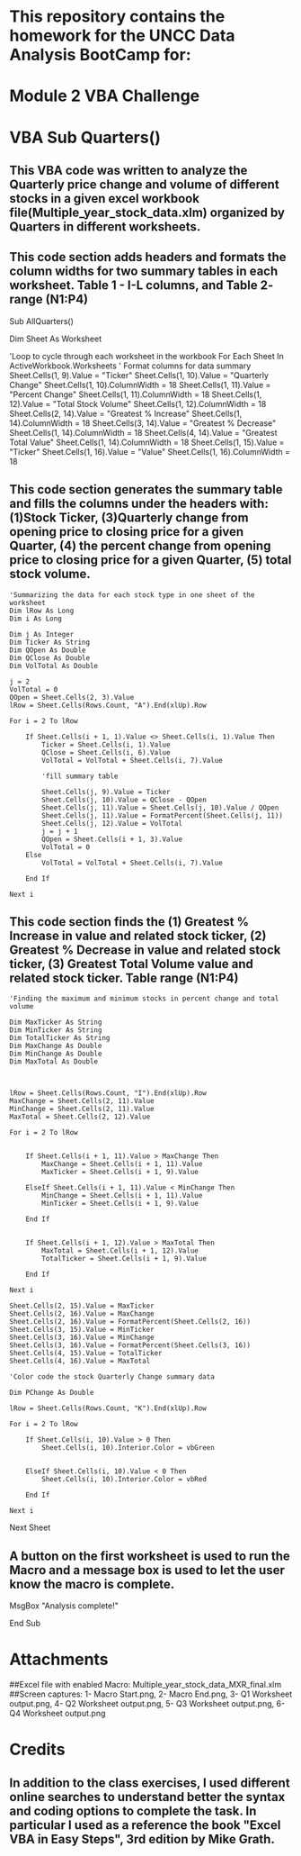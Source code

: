 # This repository contains the homework for the UNCC Data Analysis BootCamp for:
# Module 2 VBA Challenge

# VBA Sub Quarters()
## This VBA code was written to analyze the Quarterly price change and volume of different stocks in a given excel workbook file(Multiple_year_stock_data.xlm) organized by Quarters in different worksheets. 

## This code section adds headers and formats the column widths for two summary tables in each worksheet. Table 1 - I-L columns, and Table 2- range (N1:P4)


Sub AllQuarters()

Dim Sheet As Worksheet
   
'Loop to cycle through each worksheet in the workbook
For Each Sheet In ActiveWorkbook.Worksheets
    ' Format columns for data summary
    Sheet.Cells(1, 9).Value = "Ticker"
    Sheet.Cells(1, 10).Value = "Quarterly Change"
    Sheet.Cells(1, 10).ColumnWidth = 18
    Sheet.Cells(1, 11).Value = "Percent Change"
    Sheet.Cells(1, 11).ColumnWidth = 18
    Sheet.Cells(1, 12).Value = "Total Stock Volume"
    Sheet.Cells(1, 12).ColumnWidth = 18
    Sheet.Cells(2, 14).Value = "Greatest % Increase"
    Sheet.Cells(1, 14).ColumnWidth = 18
    Sheet.Cells(3, 14).Value = "Greatest % Decrease"
    Sheet.Cells(1, 14).ColumnWidth = 18
    Sheet.Cells(4, 14).Value = "Greatest Total Value"
    Sheet.Cells(1, 14).ColumnWidth = 18
    Sheet.Cells(1, 15).Value = "Ticker"
    Sheet.Cells(1, 16).Value = "Value"
    Sheet.Cells(1, 16).ColumnWidth = 18

## This code section generates the summary table and fills the columns under the headers with: (1)Stock Ticker, (3)Quarterly change from opening price to closing price for a given Quarter, (4) the percent change from opening price to closing price for a given Quarter, (5) total stock volume.
    
    'Summarizing the data for each stock type in one sheet of the worksheet
    Dim lRow As Long
    Dim i As Long

    Dim j As Integer
    Dim Ticker As String
    Dim QOpen As Double
    Dim QClose As Double
    Dim VolTotal As Double
    
    j = 2
    VolTotal = 0
    QOpen = Sheet.Cells(2, 3).Value
    lRow = Sheet.Cells(Rows.Count, "A").End(xlUp).Row
    
    For i = 2 To lRow
        
        If Sheet.Cells(i + 1, 1).Value <> Sheet.Cells(i, 1).Value Then
            Ticker = Sheet.Cells(i, 1).Value
            QClose = Sheet.Cells(i, 6).Value
            VolTotal = VolTotal + Sheet.Cells(i, 7).Value
            
            'fill summary table
            
            Sheet.Cells(j, 9).Value = Ticker
            Sheet.Cells(j, 10).Value = QClose - QOpen
            Sheet.Cells(j, 11).Value = Sheet.Cells(j, 10).Value / QOpen
            Sheet.Cells(j, 11).Value = FormatPercent(Sheet.Cells(j, 11))
            Sheet.Cells(j, 12).Value = VolTotal
            j = j + 1
            QOpen = Sheet.Cells(i + 1, 3).Value
            VolTotal = 0
        Else
            VolTotal = VolTotal + Sheet.Cells(i, 7).Value
        
        End If
           
    Next i

## This code section finds the (1) Greatest % Increase in value and related stock ticker,  (2) Greatest % Decrease in value and related stock ticker, (3) Greatest Total Volume value and related stock ticker. Table range (N1:P4)
    'Finding the maximum and minimum stocks in percent change and total volume
       
    Dim MaxTicker As String
    Dim MinTicker As String
    Dim TotalTicker As String
    Dim MaxChange As Double
    Dim MinChange As Double
    Dim MaxTotal As Double
    
    
    
    lRow = Sheet.Cells(Rows.Count, "I").End(xlUp).Row
    MaxChange = Sheet.Cells(2, 11).Value
    MinChange = Sheet.Cells(2, 11).Value
    MaxTotal = Sheet.Cells(2, 12).Value
    
    For i = 2 To lRow
    
        
        If Sheet.Cells(i + 1, 11).Value > MaxChange Then
            MaxChange = Sheet.Cells(i + 1, 11).Value
            MaxTicker = Sheet.Cells(i + 1, 9).Value
            
        ElseIf Sheet.Cells(i + 1, 11).Value < MinChange Then
            MinChange = Sheet.Cells(i + 1, 11).Value
            MinTicker = Sheet.Cells(i + 1, 9).Value
            
        End If
        
        
        If Sheet.Cells(i + 1, 12).Value > MaxTotal Then
            MaxTotal = Sheet.Cells(i + 1, 12).Value
            TotalTicker = Sheet.Cells(i + 1, 9).Value
        
        End If
        
    Next i
    
    Sheet.Cells(2, 15).Value = MaxTicker
    Sheet.Cells(2, 16).Value = MaxChange
    Sheet.Cells(2, 16).Value = FormatPercent(Sheet.Cells(2, 16))
    Sheet.Cells(3, 15).Value = MinTicker
    Sheet.Cells(3, 16).Value = MinChange
    Sheet.Cells(3, 16).Value = FormatPercent(Sheet.Cells(3, 16))
    Sheet.Cells(4, 15).Value = TotalTicker
    Sheet.Cells(4, 16).Value = MaxTotal
    
    'Color code the stock Quarterly Change summary data
   
    Dim PChange As Double
    
    lRow = Sheet.Cells(Rows.Count, "K").End(xlUp).Row
    
    For i = 2 To lRow
        
        If Sheet.Cells(i, 10).Value > 0 Then
            Sheet.Cells(i, 10).Interior.Color = vbGreen
            
            
        ElseIf Sheet.Cells(i, 10).Value < 0 Then
            Sheet.Cells(i, 10).Interior.Color = vbRed
            
        End If
    
    Next i
        
    
Next Sheet

## A button on the first worksheet is used to run the Macro and a message box is used to let the user know the macro is complete.
MsgBox "Analysis complete!"
    
End Sub

# Attachments
##Excel file with enabled Macro: Multiple_year_stock_data_MXR_final.xlm
##Screen captures: 1- Macro Start.png, 2- Macro End.png, 3- Q1 Worksheet output.png, 4- Q2 Worksheet output.png, 
5- Q3 Worksheet output.png, 6- Q4 Worksheet output.png

# Credits
## In addition to the class exercises, I used different online searches to understand better the syntax and coding options to complete the task. In particular I used as a reference the book "Excel VBA in Easy Steps", 3rd edition by Mike Grath.

#
